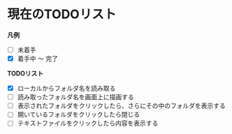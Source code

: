 # 現在のTODOリスト
**凡例**
- [ ] 未着手
- [x] 着手中 ～ 完了

**TODOリスト**

- [x] ローカルからフォルダ名を読み取る
- [ ] 読み取ったフォルダ名を画面上に描画する
- [ ] 表示されたフォルダをクリックしたら、さらにその中のフォルダを表示する
- [ ] 開いているフォルダをクリックしたら閉じる
- [ ] テキストファイルをクリックしたら内容を表示する
